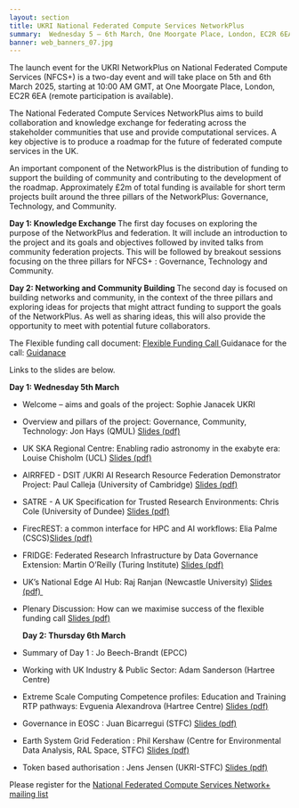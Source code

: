 ```yaml
---
layout: section
title: UKRI National Federated Compute Services NetworkPlus
summary:  Wednesday 5 – 6th March, One Moorgate Place, London, EC2R 6EA 
banner: web_banners_07.jpg
---
```


The launch event for the UKRI NetworkPlus on National Federated Compute Services (NFCS+) is a two-day event and will take place on 5th and 6th March 2025, starting at 10:00 AM GMT, at One Moorgate Place, London, EC2R 6EA (remote participation is available). 

The National Federated Compute Services NetworkPlus aims to build collaboration and knowledge exchange for federating across the stakeholder communities that use and provide computational services. A key objective is to produce a roadmap for the future of federated compute services in the UK.

An important component of the NetworkPlus is the distribution of funding to support the building of community and contributing to the development of the roadmap. Approximately £2m of total funding is available for short term projects built around the three pillars of the NetworkPlus: Governance, Technology, and Community.

<b>Day 1: Knowledge Exchange </b>
The first day focuses on exploring the purpose of the NetworkPlus and federation. It will include an introduction to the project and its goals and objectives followed by invited talks from community federation projects. 
This will be followed by breakout sessions focusing on the three pillars for NFCS+ : Governance, Technology and Community.

<b>Day 2: Networking and Community Building </b>
The second day is focused on building networks and community, in the context of the three pillars and exploring ideas for projects that might attract funding to support the goals of the NetworkPlus. As well as sharing ideas, this will also provide the opportunity to meet with potential future collaborators.

The Flexible funding call document: [Flexible Funding Call ](NFCS_NetworkPlus_FlexibleFundAppForm_Spring2025Final.docx)
Guidanace for the call: [Guidanace ](NFCS_FlexibleFundCall_GuidanaceFINAL.docx) 

Links to the slides are below.  

<b>Day 1: Wednesday 5th March </b>
* Welcome – aims and goals of the project: Sophie Janacek UKRI 
* Overview and pillars of the project: Governance, Community, Technology:  Jon Hays (QMUL) [Slides (pdf) ](NFCS_Hays.pdf)
* UK SKA Regional Centre: Enabling radio astronomy in the exabyte era: Louise Chisholm (UCL) [Slides (pdf) ](NFCS_Chisholm.pdf)
* AIRRFED -  DSIT /UKRI AI Research Resource Federation Demonstrator Project: Paul Calleja (University of Cambridge) [Slides (pdf) ](NFCS_Calleja.pdf)
* SATRE - A UK Specification for Trusted Research Environments: Chris Cole (University of Dundee) [Slides (pdf) ](NFCS_Cole.pdf)
* FirecREST: a common interface for HPC and AI workflows: Elia Palme (CSCS)[Slides (pdf) ](NFCS_Palme.pdf)
* FRIDGE: Federated Research Infrastructure by Data Governance Extension: Martin O’Reilly (Turing Institute) [Slides (pdf) ](NFCS_Oreilly.pdf) 
* UK’s National Edge AI Hub: Raj Ranjan (Newcastle University) [Slides (pdf) ](NFCS_Ranjan.pdf)  
* Plenary Discussion: How can we maximise success of the flexible funding call [Slides (pdf) ](NFCS_Menti.pdf)
  
  <b>Day 2: Thursday 6th March </b> 
* Summary of Day 1 : Jo Beech-Brandt (EPCC)
* Working with UK Industry & Public Sector: Adam Sanderson (Hartree Centre)
* Extreme Scale Computing Competence profiles: Education and Training RTP pathways: Evguenia Alexandrova (Hartree Centre) [Slides (pdf) ](NFCS_Alexandrova.pdf) 
* Governance in EOSC : Juan Bicarregui (STFC) [Slides (pdf) ](NFCS_Bicarregui.pdf)
* Earth System Grid Federation : Phil Kershaw (Centre for Environmental Data Analysis, RAL Space, STFC) [Slides (pdf) ](NFCS_Kershaw.pdf) 
* Token based authorisation : Jens Jensen (UKRI-STFC) [Slides (pdf) ](NFCS_Jensen.pdf)

Please register for the [National Federated Compute Services Network+ mailing list]( https://www.jiscmail.ac.uk/cgi-bin/webadmin?A0=NFCS-NETWORKPLUS-ANNOUNCE)

